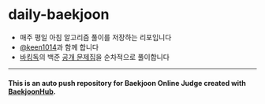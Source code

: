 # daily-baekjoon

- 매주 평일 아침 알고리즘 풀이를 저장하는 리포입니다
- [@keen1014](https://github.com/keen1014)과 함께 합니다
- [바킹독](https://github.com/encrypted-def)의 백준 [공개 문제집](https://www.acmicpc.net/workbook/by/BaaaaaaaaaaarkingDog)을 순차적으로 풀이합니다

---
#### This is an auto push repository for Baekjoon Online Judge created with [BaekjoonHub](https://github.com/BaekjoonHub/BaekjoonHub).
